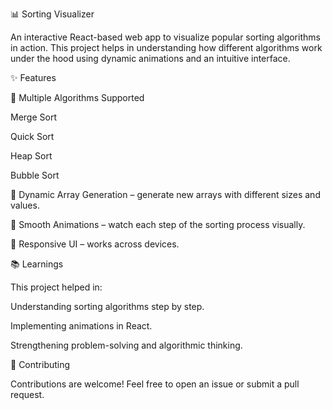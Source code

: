 📊 Sorting Visualizer

An interactive React-based web app to visualize popular sorting algorithms in action. This project helps in understanding how different algorithms work under the hood using dynamic animations and an intuitive interface.

✨ Features

🔹 Multiple Algorithms Supported

Merge Sort

Quick Sort

Heap Sort

Bubble Sort

🔹 Dynamic Array Generation – generate new arrays with different sizes and values.

🔹 Smooth Animations – watch each step of the sorting process visually.

🔹 Responsive UI – works across devices.

📚 Learnings

This project helped in:

Understanding sorting algorithms step by step.

Implementing animations in React.

Strengthening problem-solving and algorithmic thinking.

🤝 Contributing

Contributions are welcome! Feel free to open an issue or submit a pull request.